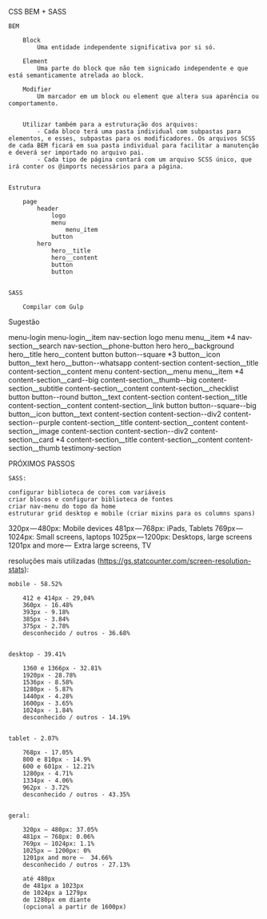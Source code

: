 CSS BEM + SASS

    BEM

        Block
            Uma entidade independente significativa por si só.

        Element
            Uma parte do block que não tem signicado independente e que está semanticamente atrelada ao block.

        Modifier
            Um marcador em um block ou element que altera sua aparência ou comportamento.

        
        Utilizar também para a estruturação dos arquivos:
            - Cada bloco terá uma pasta individual com subpastas para elementos, e esses, subpastas para os modificadores. Os arquivos SCSS de cada BEM ficará em sua pasta individual para facilitar a manutenção e deverá ser importado no arquivo pai.
            - Cada tipo de página contará com um arquivo SCSS único, que irá conter os @imports necessários para a página.


    Estrutura

        page
            header
                logo
                menu
                    menu_item
                button
            hero
                hero__title
                hero__content
                button
                button
            

    SASS
    
        Compilar com Gulp


Sugestão


menu-login
    menu-login__item
nav-section
    logo
    menu
        menu__item *4
    nav-section__search
    nav-section__phone-button
hero
    hero__background
    hero__title
    hero__content
    button button--square *3
        button__icon
        button__text
    hero__button--whatsapp
content-section
    content-section__title
    content-section__content
    menu content-section__menu
        menu__item *4
    content-section__card--big
        content-section__thumb--big
        content-section__subtitle
        content-section__content
        content-section__checklist
    button button--round
        button__text
content-section
    content-section__title
    content-section__content
    content-section__link
    button button--square--big
        button__icon
        button__text
content-section content-section--div2 content-section--purple
    content-section__title
    content-section__content
    content-section__image
content-section content-section--div2
    content-section__card *4
        content-section__title
        content-section__content
        content-section__thumb
testimony-section


PRÓXIMOS PASSOS

    SASS:

    configurar biblioteca de cores com variáveis
    criar blocos e configurar biblioteca de fontes
    criar nav-menu do topo da home
    estruturar grid desktop e mobile (criar mixins para os columns spans)


320px — 480px: Mobile devices
481px — 768px: iPads, Tablets
769px — 1024px: Small screens, laptops
1025px — 1200px: Desktops, large screens
1201px and more —  Extra large screens, TV

resoluções mais utilizadas (https://gs.statcounter.com/screen-resolution-stats):

    mobile - 58.52%

        412 e 414px - 29,04%
        360px - 16.48%
        393px - 9.18%
        385px - 3.84%
        375px - 2.78%
        desconhecido / outros - 36.68%


    desktop - 39.41%

        1360 e 1366px - 32.81%
        1920px - 28.78%
        1536px - 8.58%
        1280px - 5.87%
        1440px - 4.28%
        1600px - 3.65%
        1024px - 1.84%
        desconhecido / outros - 14.19%


    tablet - 2.07%

        768px - 17.05%
        800 e 810px - 14.9%
        600 e 601px - 12.21%
        1280px - 4.71%
        1334px - 4.06%
        962px - 3.72%
        desconhecido / outros - 43.35%


    geral:

        320px — 480px: 37.05% 
        481px — 768px: 0.06%
        769px — 1024px: 1.1%
        1025px — 1200px: 0%
        1201px and more —  34.66%
        desconhecido / outros - 27.13%

        até 480px
        de 481px a 1023px
        de 1024px a 1279px
        de 1280px em diante
        (opcional a partir de 1600px)

        
